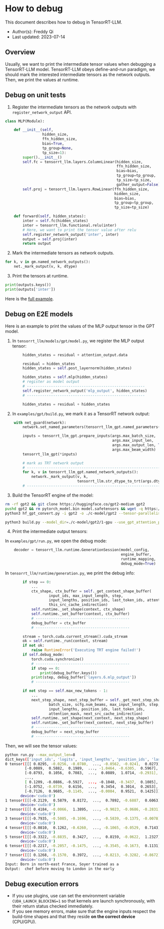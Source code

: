 # How to debug

This document describes how to debug in TensorRT-LLM.

- Author(s):     Freddy Qi
- Last updated:  2023-07-14

## Overview

Usually, we want to print the intermediate tensor values when debugging a TensorRT-LLM model.
TensorRT-LLM obeys define-and-run paradigm, we should mark the interested intermediate tensors as the network outputs.
Then, we print the values at runtime.

## Debug on unit tests

1. Register the intermediate tensors as the network outputs with `register_network_output` API.


```python
class MLP(Module):

    def __init__(self,
                 hidden_size,
                 ffn_hidden_size,
                 bias=True,
                 tp_group=None,
                 tp_size=1):
        super().__init__()
        self.fc = tensorrt_llm.layers.ColumnLinear(hidden_size,
                                                   ffn_hidden_size,
                                                   bias=bias,
                                                   tp_group=tp_group,
                                                   tp_size=tp_size,
                                                   gather_output=False)
        self.proj = tensorrt_llm.layers.RowLinear(ffn_hidden_size,
                                                  hidden_size,
                                                  bias=bias,
                                                  tp_group=tp_group,
                                                  tp_size=tp_size)

    def forward(self, hidden_states):
        inter = self.fc(hidden_states)
        inter = tensorrt_llm.functional.relu(inter)
        # Here, we want to print the tensor value after relu
        self.register_network_output('inter', inter)
        output = self.proj(inter)
        return output
```

2. Mark the intermediate tensors as network outputs.

```python
for k, v in gm.named_network_outputs():
    net._mark_output(v, k, dtype)
```

3. Print the tensors at runtime.

```python
print(outputs.keys())
print(outputs['inter'])
```

Here is the [full example](../tests/test_debugging_api.py).


## Debug on E2E models

Here is an example to print the values of the MLP output tensor in the GPT model.


1. In `tensorrt_llm/models/gpt/model.py`, we register the MLP output tensor:

```python
        hidden_states = residual + attention_output.data

        residual = hidden_states
        hidden_states = self.post_layernorm(hidden_states)

        hidden_states = self.mlp(hidden_states)
        # register as model output
        # ------------------------------------------------------
        self.register_network_output('mlp_output', hidden_states)
        # ------------------------------------------------------

        hidden_states = residual + hidden_states
```

2. In `examples/gpt/build.py`, we mark it as a TensorRT network output:

```python
    with net_guard(network):
        network.set_named_parameters(tensorrt_llm_gpt.named_parameters())

        inputs = tensorrt_llm_gpt.prepare_inputs(args.max_batch_size,
                                                 args.max_input_len,
                                                 args.max_output_len, True,
                                                 args.max_beam_width)
        tensorrt_llm_gpt(*inputs)

        # mark as TRT network output
        # ----------------------------------------------------------------
        for k, v in tensorrt_llm_gpt.named_network_outputs():
            network._mark_output(v, k,
                                 tensorrt_llm.str_dtype_to_trt(args.dtype))
        # ----------------------------------------------------------------
```


3. Build the TensorRT engine of the model:

```bash
rm -rf gpt2 && git clone https://huggingface.co/gpt2-medium gpt2
pushd gpt2 && rm pytorch_model.bin model.safetensors && wget -q https://huggingface.co/gpt2-medium/resolve/main/pytorch_model.bin && popd
python3 hf_gpt_convert.py -i gpt2 -o ./c-model/gpt2 --tensor-parallelism 1 --storage-type float16

python3 build.py --model_dir=./c-model/gpt2/1-gpu --use_gpt_attention_plugin
```

4. Print the intermediate output tensors:


In `examples/gpt/run.py`, we open the debug mode:

```python
    decoder = tensorrt_llm.runtime.GenerationSession(model_config,
                                                     engine_buffer,
                                                     runtime_mapping,
                                                     debug_mode=True)
```

In `tensorrt_llm/runtime/generation.py`, we print the debug info:

```python
        if step == 0:
            ...
            ctx_shape, ctx_buffer = self._get_context_shape_buffer(
                    input_ids, max_input_length, step,
                    input_lengths, position_ids, last_token_ids, attention_mask,
                    this_src_cache_indirection)
            self.runtime._set_shape(context, ctx_shape)
            self.runtime._set_buffer(context, ctx_buffer)
            # -------------------------------------------
            debug_buffer = ctx_buffer
            # -------------------------------------------

        stream = torch.cuda.current_stream().cuda_stream
        ok = self.runtime._run(context, stream)
        if not ok:
            raise RuntimeError('Executing TRT engine failed!')
        if self.debug_mode:
            torch.cuda.synchronize()
            # -------------------------------------------
            if step == 0:
                print(debug_buffer.keys())
            print(step, debug_buffer['layers.6.mlp_output'])
            # -------------------------------------------

        if not step == self.max_new_tokens - 1:
            ...
            next_step_shape, next_step_buffer = self._get_next_step_shape_buffer(
                    batch_size, scfg.num_beams, max_input_length, step,
                    input_lengths, position_ids, last_token_ids,
                    attention_mask, next_src_cache_indirection)
            self.runtime._set_shape(next_context, next_step_shape)
            self.runtime._set_buffer(next_context, next_step_buffer)
            # -------------------------------------------
            debug_buffer = next_step_buffer
            # -------------------------------------------

```

Then, we will see the tensor values:

```bash
python run.py --max_output_len=8
dict_keys(['input_ids', 'logits', 'input_lengths', 'position_ids', 'last_token_ids', 'max_input_length', 'cache_indirection', 'past_key_0', 'past_value_0', 'present_key_0', 'present_value_0', 'past_key_1', 'past_value_1', 'present_key_1', 'present_value_1', 'past_key_2', 'past_value_2', 'present_key_2', 'present_value_2', 'past_key_3', 'past_value_3', 'present_key_3', 'present_value_3', 'past_key_4', 'past_value_4', 'present_key_4', 'present_value_4', 'past_key_5', 'past_value_5', 'present_key_5', 'present_value_5', 'past_key_6', 'past_value_6', 'present_key_6', 'present_value_6', 'past_key_7', 'past_value_7', 'present_key_7', 'present_value_7', 'past_key_8', 'past_value_8', 'present_key_8', 'present_value_8', 'past_key_9', 'past_value_9', 'present_key_9', 'present_value_9', 'past_key_10', 'past_value_10', 'present_key_10', 'present_value_10', 'past_key_11', 'past_value_11', 'present_key_11', 'present_value_11', 'past_key_12', 'past_value_12', 'present_key_12', 'present_value_12', 'past_key_13', 'past_value_13', 'present_key_13', 'present_value_13', 'past_key_14', 'past_value_14', 'present_key_14', 'present_value_14', 'past_key_15', 'past_value_15', 'present_key_15', 'present_value_15', 'past_key_16', 'past_value_16', 'present_key_16', 'present_value_16', 'past_key_17', 'past_value_17', 'present_key_17', 'present_value_17', 'past_key_18', 'past_value_18', 'present_key_18', 'present_value_18', 'past_key_19', 'past_value_19', 'present_key_19', 'present_value_19', 'past_key_20', 'past_value_20', 'present_key_20', 'present_value_20', 'past_key_21', 'past_value_21', 'present_key_21', 'present_value_21', 'past_key_22', 'past_value_22', 'present_key_22', 'present_value_22', 'past_key_23', 'past_value_23', 'present_key_23', 'present_value_23', 'sequence_length', 'past_key_value_length', 'layers.0.mlp_output', 'layers.1.mlp_output', 'layers.2.mlp_output', 'layers.3.mlp_output', 'layers.4.mlp_output', 'layers.5.mlp_output', 'layers.6.mlp_output', 'layers.7.mlp_output', 'layers.8.mlp_output', 'layers.9.mlp_output', 'layers.10.mlp_output', 'layers.11.mlp_output', 'layers.12.mlp_output', 'layers.13.mlp_output', 'layers.14.mlp_output', 'layers.15.mlp_output', 'layers.16.mlp_output', 'layers.17.mlp_output', 'layers.18.mlp_output', 'layers.19.mlp_output', 'layers.20.mlp_output', 'layers.21.mlp_output', 'layers.22.mlp_output', 'layers.23.mlp_output'])
0 tensor([[[ 0.0295, -0.0256, -0.0780,  ..., -0.0562, -0.0241,  0.0273],
         [-0.0089,  0.5882,  0.1989,  ..., -1.0464, -0.6305,  0.5967],
         [-0.8793,  0.1056,  0.7083,  ...,  0.0889,  1.0714, -0.2931],
         ...,
         [ 0.1209, -0.0886, -0.5927,  ..., -0.1048, -0.3437,  0.1085],
         [-1.0752, -0.0739,  0.6156,  ...,  0.3454,  0.3014,  0.2653],
         [-0.7126,  0.9685, -0.1145,  ..., -0.0084,  0.9521,  0.1425]]],
       device='cuda:0')
1 tensor([[[-0.2129,  0.5879,  0.8172,  ...,  0.7892, -0.6887,  0.6063]]],
       device='cuda:0')
2 tensor([[[ 0.4184, -0.0066,  1.3895,  ..., -0.9023, -0.0686, -0.2831]]],
       device='cuda:0')
3 tensor([[[-0.7935, -0.5085, -0.1696,  ..., -0.5839, -0.1375, -0.0078]]],
       device='cuda:0')
4 tensor([[[-0.0810,  0.1262, -0.6260,  ..., -0.1065, -0.0529,  0.7143]]],
       device='cuda:0')
5 tensor([[[-0.3322, -0.8835,  0.3427,  ...,  0.8159, -0.0622,  1.2327]]],
       device='cuda:0')
6 tensor([[[-0.2217, -0.2057, -0.1475,  ..., -0.3545, -0.1673,  0.1131]]],
       device='cuda:0')
7 tensor([[[ 0.1268, -0.1570,  0.3972,  ..., -0.8213, -0.3282, -0.8672]]],
       device='cuda:0')
Input: Born in north-east France, Soyer trained as a
Output:  chef before moving to London in the early
```

## Debug execution errors

- If you use plugins, use can set the environment variable `CUDA_LAUNCH_BLOCKING=1` so that kernels are launch synchronously, with their return status checked immediately.
- If you see memory errors, make sure that the engine inputs respect the build-time shapes and that they reside **on the correct device** (CPU/GPU).
